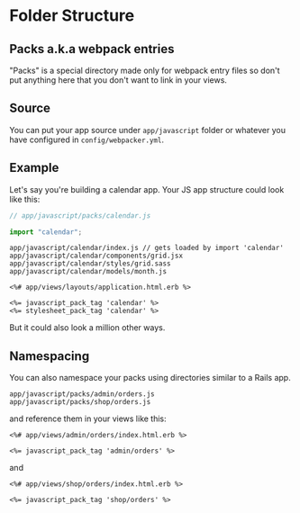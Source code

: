 # Folder Structure

## Packs a.k.a webpack entries

"Packs" is a special directory made only for webpack entry files so don't put anything
here that you don't want to link in your views.

## Source

You can put your app source under `app/javascript` folder or whatever you have configured
in `config/webpacker.yml`.

## Example

Let's say you're building a calendar app. Your JS app structure could look like this:

```js
// app/javascript/packs/calendar.js

import "calendar";
```

```
app/javascript/calendar/index.js // gets loaded by import 'calendar'
app/javascript/calendar/components/grid.jsx
app/javascript/calendar/styles/grid.sass
app/javascript/calendar/models/month.js
```

```erb
<%# app/views/layouts/application.html.erb %>

<%= javascript_pack_tag 'calendar' %>
<%= stylesheet_pack_tag 'calendar' %>
```

But it could also look a million other ways.

## Namespacing

You can also namespace your packs using directories similar to a Rails app.

```
app/javascript/packs/admin/orders.js
app/javascript/packs/shop/orders.js
```

and reference them in your views like this:

```erb
<%# app/views/admin/orders/index.html.erb %>

<%= javascript_pack_tag 'admin/orders' %>
```

and

```erb
<%# app/views/shop/orders/index.html.erb %>

<%= javascript_pack_tag 'shop/orders' %>
```
